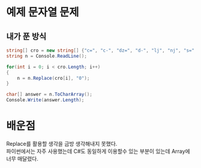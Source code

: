 # 예제 문자열 문제

## 내가 푼 방식
``` cs
string[] cro = new string[] {"c=", "c-", "dz=", "d-", "lj", "nj", "s=", "z="};
string n = Console.ReadLine();

for(int i = 0; i < cro.Length; i++)
{
    n = n.Replace(cro[i], "0");
}

char[] answer = n.ToCharArray();
Console.Write(answer.Length);
```

# 배운점
Replace를 활용할 생각을 금방 생각해내지 못했다.  
파이썬에서는 자주 사용했는데 C#도 동일하게 이용할수 있는 부분이 있는데 Array에 너무 매달렸다.  